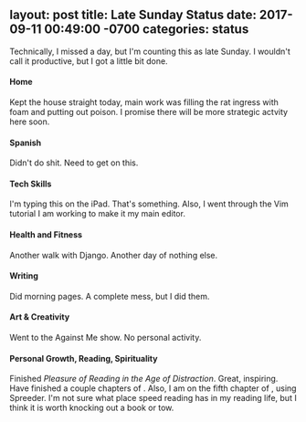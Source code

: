 layout: post
title: Late Sunday Status
date: 2017-09-11 00:49:00 -0700
categories: status
---
Technically, I missed a day, but I'm counting this as late Sunday. I wouldn't call it productive, but I got a little bit done.

#### Home
Kept the house straight today, main work was filling the rat ingress with foam and putting out poison. I promise there will be more strategic actvity here soon.

#### Spanish
Didn't do shit. Need to get on this.

#### Tech Skills
I'm typing this on the iPad. That's something. Also, I went through the Vim tutorial  I am working to make it my main editor.

#### Health and Fitness
Another walk with Django. Another day of nothing else.

#### Writing
Did morning pages. A complete mess, but I did them.

#### Art & Creativity
Went to the Against Me show. No personal activity.

#### Personal Growth, Reading, Spirituality
Finished *Pleasure of Reading in the Age of Distraction*. Great, inspiring. Have finished a couple chapters of <title>American Gods</title>. Also, I am on the fifth chapter of <title>Pride and Predjudice</title>, using Spreeder. I'm not sure what place speed reading has in my reading life, but I think it is worth knocking out a book or tow.
